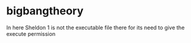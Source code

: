 # bigbangtheory

In here Sheldon 1 is not the executable file there for its need to give the execute permission

